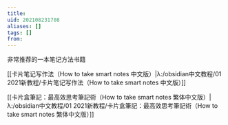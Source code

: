 ```yaml
---
title: 
uid: 202108231708
aliases: []
tags: []
from: 
---
```

非常推荐的一本笔记方法书籍

[[卡片笔记写作法（How to take smart notes 中文版）|λ:/obsidian中文教程/01 2021新教程/卡片笔记写作法（How to take smart notes 中文版）]]

[[卡片盒筆記：最高效思考筆記術（How to take smart notes 繁体中文版）|λ:/obsidian中文教程/01 2021新教程/卡片盒筆記：最高效思考筆記術（How to take smart notes 繁体中文版）]]
